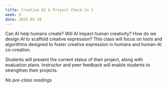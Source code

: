 ```yaml
---
title: Creative AI & Project Check-in 1
week: 9
date: 2025-03-18
---
```


Can AI help humans create? Will AI impact human creativity? How do we design AI to scaffold creative expression? This class will focus on tools and algorithms designed to foster creative expression in humans and human-AI co-creation.

Students will present the current status of their project, along with evaluation plans. Instructor and peer feedback will enable students to strengthen their projects. 

*No pre-class readings*